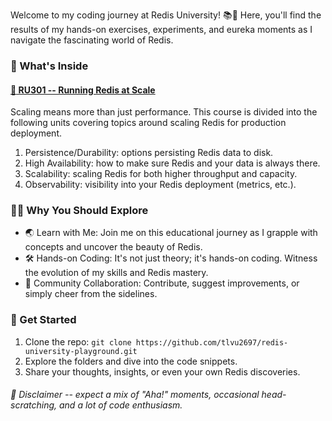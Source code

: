 Welcome to my coding journey at Redis University! :books::tada: Here, you'll find the results of my hands-on exercises, experiments, and eureka moments as I navigate the fascinating world of Redis.

### :brain: What's Inside

#### [:rocket: RU301 -- Running Redis at Scale](https://university.redis.com/courses/ru301/)

Scaling means more than just performance. This course is divided into the following units covering topics around scaling Redis for production deployment.

1. Persistence/Durability: options persisting Redis data to disk.
2. High Availability: how to make sure Redis and your data is always there.
3. Scalability: scaling Redis for both higher throughput and capacity.
4. Observability: visibility into your Redis deployment (metrics, etc.).

### :man_technologist: Why You Should Explore

- :earth_asia: Learn with Me: Join me on this educational journey as I grapple with concepts and uncover the beauty of Redis.
- :hammer_and_wrench: Hands-on Coding: It's not just theory; it's hands-on coding. Witness the evolution of my skills and Redis mastery.
- :handshake: Community Collaboration: Contribute, suggest improvements, or simply cheer from the sidelines.

### :star2: Get Started

1. Clone the repo: `git clone https://github.com/tlvu2697/redis-university-playground.git`
2. Explore the folders and dive into the code snippets.
3. Share your thoughts, insights, or even your own Redis discoveries.

###### :pushpin: Disclaimer -- expect a mix of "Aha!" moments, occasional head-scratching, and a lot of code enthusiasm.
